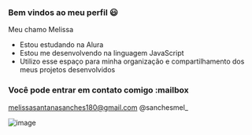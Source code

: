 ### Bem vindos ao meu perfil 😃 

Meu chamo Melissa

- Estou estudando na Alura
- Estou me desenvolvendo na linguagem JavaScript
- Utilizo esse espaço para minha organização e compartilhamento dos meus projetos desenvolvidos
  
### Você pode entrar em contato comigo :mailbox

melissasantanasanches180@gmail.com
@sanchesmel_ 
 
 ![image](https://github.com/melmtm000/melmtm000/assets/169570867/17374c37-cc91-4469-bcef-cf351d8b9668)
